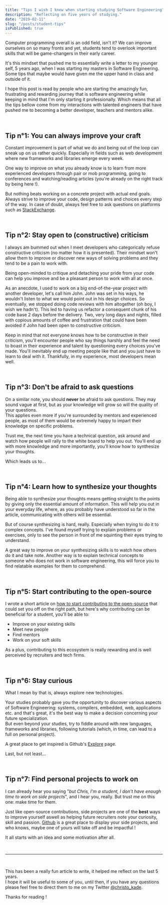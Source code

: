 ```yaml
---
title: "Tips I wish I knew when starting studying Software Engineering"
description: "Reflecting on five years of studying."
date: "2019-02-11"
slug: "/posts/student-tips"
isPublished: true
---
```


Computer programming overall is an odd field, isn't it? We can improve ourselves on so many fronts and yet, students tend to overlook important skills that will be game-changers in their early career.

It's this mindset that pushed me to essentially write a letter to my younger self, 5 years ago, when I was starting my masters in Software Engineering. Some tips that maybe would have given me the upper hand in class and outside of it.

I hope this post is read by people who are starting the amazingly fun, frustrating and rewarding journey that is software engineering while keeping in mind that I'm only starting it professionally. Which means that all the tips bellow come from my interactions with talented engineers that have pushed me to becoming a better developer, teachers and mentors alike.

<br>

## Tip n°1: You can always improve your craft

Constant improvement is part of what we do and being out of the loop can sneak up on us rather quickly. Especially in fields such as web development where new frameworks and libraries emerge every week.

One way to improve on what you already know is to learn from more experienced developers through pair or mob programming, going to conferences and watching/reading articles (you're already on the right track by being here !).

But nothing beats working on a concrete project with actual end goals.
Always strive to improve your code, design patterns and choices every step of the way. In case of doubt, always feel free to ask questions on platforms such as [StackExchange](https://stackexchange.com/).

<br>

## Tip n°2: Stay open to (constructive) criticism

I always am bummed out when I meet developers who categorically refuse constructive criticism (no matter how it is presented). Their mindset won't allow them to improve or discover new ways of solving problems and they tend to be a pain to work with.

Being open-minded to critique and detaching your pride from your code can help you improve and be a pleasant person to work with all at once.

As an anecdote, I used to work on a big end-of-the-year project with another developer, let's call him John. John was set in his ways, he wouldn't listen to what we would point out in his design choices. So eventually, we stopped doing code reviews with him altogether (oh boy, I wish we hadn't). This led to having us refactor a consequent chunk of his code base 2 days before the delivery. Two, very long days and nights, filled with copious amounts of coffee and frustration that could have been avoided if John had been open to constructive criticism.

Keep in mind that not everyone knows how to be constructive in their criticism, you'll encounter people who say things harshly and feel the need to boast in their experience and talent by questioning every choices you've made. You'll inevitably end up meeting people like that and you just have to learn to deal with it. Thankfully, in my experience, most developers mean well.

<br>

## Tip n°3: Don't be afraid to ask questions

On a similar note, you should **never** be afraid to ask questions. They may sound vague at first, but as your knowledge will grow so will the quality of your questions.  
This applies even more if you're surrounded by mentors and experienced people, as most of them would be extremely happy to impart their knowledge on specific problems.

Trust me, the next time you have a technical question, ask around and watch how people will rally to the white board to help you out. You'll end up with more knowledge and more importantly, you'll know how to synthesize your thoughts.

Which leads us to...

<br>

## Tip n°4: Learn how to synthesize your thoughts

Being able to synthesize your thoughts means getting straight to the points by giving only the essential amount of information. This will help you out in your everyday life, where, as you probably have understood so far in the article, communicating with others will be essential.

But of course synthesizing is hard, really. Especially when trying to do it to complex concepts. I've found myself trying to explain problems or exercises, only to see the person in front of me squinting their eyes trying to understand.

A great way to improve on your synthesizing skills is to watch how others do it and take note. Another way is to explain technical concepts to someone who does not work in software engineering, this will force you to find relatable examples for them to comprehend.

<br>

## Tip n°5: Start contributing to the open-source

I wrote a short article on [how to start contributing to the open-source](https://christopherkade.com/open-source) that could set you off on the right path, but here's why contributing can be beneficial for a student, you'll be able to:

- Improve on your existing skills
- Meet new people
- Find mentors
- Work on your soft skills

As a plus, contributing to this ecosystem is really rewarding and is well perceived by recruiters and tech firms.

<br>

## Tip n°6: Stay curious

What I mean by that is, always explore new technologies.

Your studies probably gave you the opportunity to discover various aspects of Software Engineering: systems, compilers, embedded, web, applications etc. and that's great, it's the best way to make a decision concerning your future specialization.  
But even beyond your studies, try to fiddle around with new languages, frameworks and libraries, following tutorials (which, in time, can lead to a full on personal project).

A great place to get inspired is Github's [Explore](https://github.com/explore) page.

Last, but not least...

<br>

## Tip n°7: Find personal projects to work on

I can already hear you saying "_but Chris, I'm a student, I don't have enough time to work on side projects_", and I hear you, really. But trust me on this one: make time for them.

Just like open-source contributions, side projects are one of the **best** ways to improve yourself aswell as helping future recruiters note your curiosity, skill and passion. [Github](https://github.com/christopherkade) is a great place to display your side projects, and who knows, maybe one of yours will take off and be impactful !

It all starts with an idea and some motivation after all.

<br>

---

<br>

This has been a really fun article to write, it helped me reflect on the last 5 years.  
I hope it will be useful to some of you, until then, if you have any questions please feel free to direct them to me on my Twitter [@christo_kade](https://twitter.com/christo_kade).

Thanks for reading !
